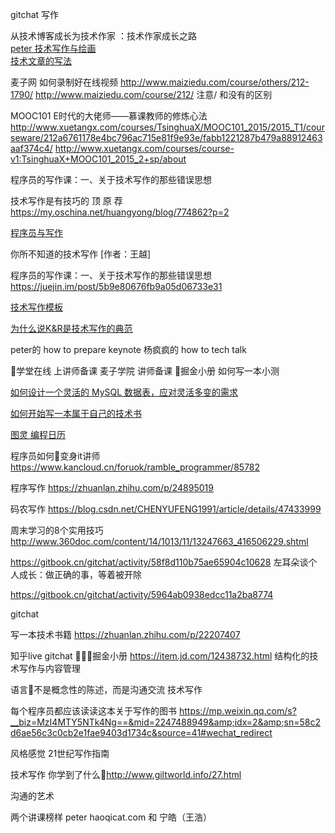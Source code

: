 gitchat 写作

从技术博客成长为技术作家 ：技术作家成长之路
[](https://gitbook.cn/gitchat/activity/5af0f30d3e655806643062f0)  
[peter 技术写作与绘画]()  
[技术文章的写法](参看我的印象笔记)  

麦子网 如何录制好在线视频 http://www.maiziedu.com/course/others/212-1790/
http://www.maiziedu.com/course/212/ 
注意/ 和没有的区别 

MOOC101 E时代的大佬师——慕课教师的修炼心法
http://www.xuetangx.com/courses/TsinghuaX/MOOC101_2015/2015_T1/courseware/212a6761178e4bc796ac715e81f9e93e/fabb1221287b479a88912463aaf374c4/
http://www.xuetangx.com/courses/course-v1:TsinghuaX+MOOC101_2015_2+sp/about

程序员的写作课：一、关于技术写作的那些错误思想
 
技术写作是有技巧的 顶 原 荐
 https://my.oschina.net/huangyong/blog/774862?p=2 

[程序员与写作](http://www.ituring.com.cn/article/48996)  

你所不知道的技术写作 [作者：王越]


程序员的写作课：一、关于技术写作的那些错误思想
 https://juejin.im/post/5b9e80676fb9a05d06733e31 

[技术写作模板](https://www.jianshu.com/p/83badd042978)  

[为什么说K&R是技术写作的典范
](http://www.ituring.com.cn/article/177509)  


peter的 how to prepare keynote
杨疯疯的 how to tech talk

学堂在线 上讲师备课
麦子学院 讲师备课 
掘金小册 如何写一本小测


[如何设计一个灵活的 MySQL 数据表，应对灵活多变的需求
](https://gitbook.cn/gitchat/activity/5bfc03b2a95c936f2236ab9a)  

[如何开始写一本属于自己的技术书
](https://gitbook.cn/gitchat/activity/58fcb75c9efe7819b5406b3b?isLogArticle=yes&readArticle=yes)  


[图灵 编程日历](https://mp.weixin.qq.com/s/CMrZqhkjBwCSxkzFk2jmGg)  


 程序员如何变身it讲师  https://www.kancloud.cn/foruok/ramble_programmer/85782

 程序写作 https://zhuanlan.zhihu.com/p/24895019

 码农写作
 https://blog.csdn.net/CHENYUFENG1991/article/details/47433999

周末学习的8个实用技巧
 http://www.360doc.com/content/14/1013/11/13247663_416506229.shtml 

 https://gitbook.cn/gitchat/activity/58f8d110b75ae65904c10628
左耳朵谈个人成长：做正确的事，等着被开除

 https://gitbook.cn/gitchat/activity/5964ab0938edcc11a2ba8774


 gitchat 

 写一本技术书籍
 https://zhuanlan.zhihu.com/p/22207407

 知乎live
 gitchat
 掘金小册
 https://item.jd.com/12438732.html 结构化的技术写作与内容管理


 语言不是概念性的陈述，而是沟通交流 技术写作


 每个程序员都应该读读这本关于写作的图书
https://mp.weixin.qq.com/s?__biz=MzI4MTY5NTk4Ng==&mid=2247488949&amp;idx=2&amp;sn=58c2d6ae56c3c0cb2e1fae9403d1734c&source=41#wechat_redirect 

风格感觉 
21世纪写作指南

技术写作 你学到了什么http://www.giltworld.info/27.html 


沟通的艺术 


两个讲课榜样 
peter haoqicat.com 和 宁皓（王浩） 